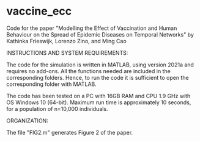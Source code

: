 # vaccine_ecc
Code for the paper "Modelling the Effect of Vaccination and Human Behaviour on the Spread of Epidemic Diseases on Temporal Networks" by Kathinka Frieswijk, Lorenzo Zino, and Ming Cao

INSTRUCTIONS AND SYSTEM REQUIREMENTS:

The code for the simulation is written in MATLAB, using version 2021a and requires no add-ons. All the functions needed are included in the corresponding folders. Hence, to run the code it is sufficient to open the corresponding folder with MATLAB.

The code has been tested on a PC with 16GB RAM and CPU 1.9 GHz with OS Windows 10 (64-bit). Maximum run time is approximately 10 seconds, for a population of n=10,000 individuals.

ORGANIZATION:

The file "FIG2.m" generates Figure 2 of the paper.
